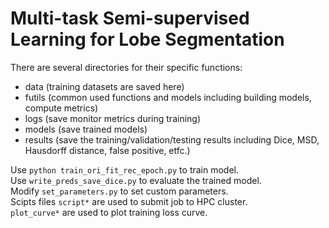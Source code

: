 
# Multi-task Semi-supervised Learning for Lobe Segmentation
There are several directories for their specific functions:

- data  (training datasets are saved here)
- futils  (common used functions and models including building models, compute metrics)
- logs  (save monitor metrics during training)
- models  (save trained models)
- results  (save the training/validation/testing results including Dice, MSD, Hausdorff distance, false positive, etfc.)

Use `python train_ori_fit_rec_epoch.py` to train model.  
Use `write_preds_save_dice.py` to evaluate the trained model.  
Modify `set_parameters.py` to set custom parameters.   
Scipts files `script*` are used to submit job to HPC cluster.  
`plot_curve*` are used to plot training loss curve.  
  
